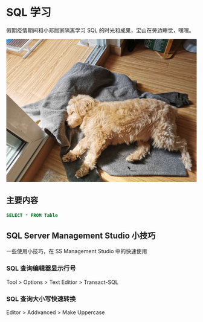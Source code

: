 # SQL 学习

假期疫情期间和小邓居家隔离学习 SQL 的时光和成果，宝山在旁边睡觉，嘿嘿。

![宝山在睡觉](./baoshan-sleeping.jpg)

## 主要内容

``` SQL
SELECT * FROM Table
```

## SQL Server Management Studio 小技巧

一些使用小技巧，在 SS Management Studio 中的快速使用

### SQL 查询编辑器显示行号

Tool > Options > Text Editior > Transact-SQL

### SQL 查询大小写快速转换

Editor > Addvanced > Make Uppercase





